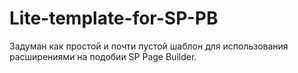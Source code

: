 # Lite-template-for-SP-PB
Задуман как простой и почти пустой шаблон для использования расширениями на подобии SP Page Builder.
